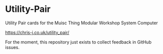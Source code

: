 # Utility-Pair
Utility Pair cards for the Muisc Thing Modular Workshop System Computer  

https://chris-j.co.uk/utility_pair/

For the moment, this repository just exists to collect feedback in GitHub issues.
